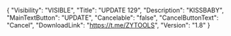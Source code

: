 {
  "Visibility": "VISIBLE",
  "Title": "UPDATE 129",
  "Description": "KISSBABY",
  "MainTextButton": "UPDATE",
  "Cancelable": "false",
  "CancelButtonText": "Cancel",
  "DownloadLink": "https://t.me/ZYTOOLS",
  "Version": "1.8"
}
